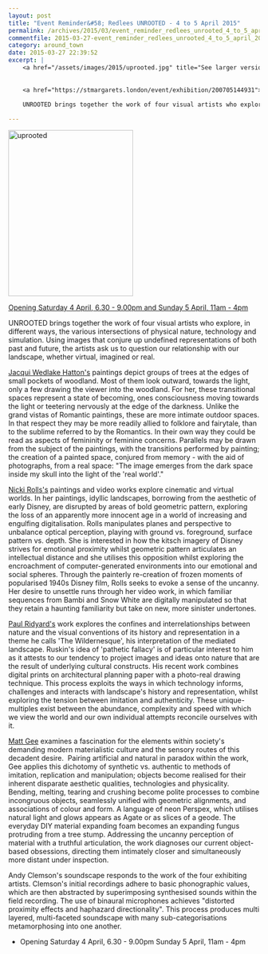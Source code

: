 ```yaml
---
layout: post
title: "Event Reminder&#58; Redlees UNROOTED - 4 to 5 April 2015"
permalink: /archives/2015/03/event_reminder_redlees_unrooted_4_to_5_april_2015.html
commentfile: 2015-03-27-event_reminder_redlees_unrooted_4_to_5_april_2015
category: around_town
date: 2015-03-27 22:39:52
excerpt: |
    <a href="/assets/images/2015/uprooted.jpg" title="See larger version of - uprooted"><img src="/assets/images/2015/uprooted_thumb.jpg" width="150" height="199" alt="uprooted" class="photo right" /></a>
    
    
    <a href="https://stmargarets.london/event/exhibition/200705144931">Opening Saturday 4 April, 6.30 - 9.00pm and Sunday 5 April, 11am - 4pm</a>
    
    UNROOTED brings together the work of four visual artists who explore, in different ways, the various intersections of physical nature, technology and simulation. Using images that conjure up undefined representations of both past and future, the artists ask us to question our relationship with our landscape, whether virtual, imagined or real. ­

---
```


<a href="/assets/images/2015/uprooted.jpg" title="See larger version of - uprooted"><img src="/assets/images/2015/uprooted_thumb.jpg" width="250" height="333" alt="uprooted" class="photo right" /></a>

[Opening Saturday 4 April, 6.30 - 9.00pm and Sunday 5 April, 11am - 4pm](https://stmargarets.london/event/exhibition/200705144931)

UNROOTED brings together the work of four visual artists who explore, in different ways, the various intersections of physical nature, technology and simulation. Using images that conjure up undefined representations of both past and future, the artists ask us to question our relationship with our landscape, whether virtual, imagined or real. ­

[Jacqui Wedlake Hatton's](http://redlees.us7.list-manage.com/track/click?u=151e738517ce43dbd4bde0dec&id=6c598cdc57&e=14db1d7d13) paintings depict groups of trees at the edges of small pockets of woodland. Most of them look outward, towards the light, only a few drawing the viewer into the woodland. For her, these transitional spaces represent a state of becoming, ones consciousness moving towards the light or teetering nervously at the edge of the darkness. Unlike the grand vistas of Romantic paintings, these are more intimate outdoor spaces. In that respect they may be more readily allied to folklore and fairytale, than to the sublime referred to by the Romantics. In their own way they could be read as aspects of femininity or feminine concerns. Parallels may be drawn from the subject of the paintings, with the transitions performed by painting; the creation of a painted space, conjured from memory - with the aid of photographs, from a real space: "The image emerges from the dark space inside my skull into the light of the 'real world'."

[Nicki Rolls's](http://redlees.us7.list-manage.com/track/click?u=151e738517ce43dbd4bde0dec&id=54c75f8da0&e=14db1d7d13) paintings and video works explore cinematic and virtual worlds. In her paintings, idyllic landscapes, borrowing from the aesthetic of early Disney, are disrupted by areas of bold geometric pattern, exploring the loss of an apparently more innocent age in a world of increasing and engulfing digitalisation. Rolls manipulates planes and perspective to unbalance optical perception, playing with ground vs. foreground, surface pattern vs. depth. She is interested in how the kitsch imagery of Disney strives for emotional proximity whilst geometric pattern articulates an intellectual distance and she utilises this opposition whilst exploring the encroachment of computer-generated environments into our emotional and social spheres. Through the painterly re-creation of frozen moments of popularised 1940s Disney film, Rolls seeks to evoke a sense of the uncanny. Her desire to unsettle runs through her video work, in which familiar sequences from Bambi and Snow White are digitally manipulated so that they retain a haunting familiarity but take on new, more sinister undertones.

[Paul Ridyard's](http://redlees.us7.list-manage2.com/track/click?u=151e738517ce43dbd4bde0dec&id=10a5859033&e=14db1d7d13) work explores the confines and interrelationships between nature and the visual conventions of its history and representation in a theme he calls 'The Wildernesque', his interpretation of the mediated landscape. Ruskin's idea of 'pathetic fallacy' is of particular interest to him as it attests to our tendency to project images and ideas onto nature that are the result of underlying cultural constructs. His recent work combines digital prints on architectural planning paper with a photo-real drawing technique. This process exploits the ways in which technology informs, challenges and interacts with landscape's history and representation, whilst exploring the tension between imitation and authenticity. These unique-multiples exist between the abundance, complexity and speed with which we view the world and our own individual attempts reconcile ourselves with it.

[Matt Gee](http://redlees.us7.list-manage.com/track/click?u=151e738517ce43dbd4bde0dec&id=697b6ca2be&e=14db1d7d13) examines a fascination for the elements within society's demanding modern materialistic culture and the sensory routes of this decadent desire.  Pairing artificial and natural in paradox within the work, Gee applies this dichotomy of synthetic vs. authentic to methods of imitation, replication and manipulation; objects become realised for their inherent disparate aesthetic qualities, technologies and physicality. Bending, melting, tearing and crushing become polite processes to combine incongruous objects, seamlessly unified with geometric alignments, and associations of colour and form. A language of neon Perspex, which utilises natural light and glows appears as Agate or as slices of a geode. The everyday DIY material expanding foam becomes an expanding fungus protruding from a tree stump. Addressing the uncanny perception of material with a truthful articulation, the work diagnoses our current object-based obsessions, directing them intimately closer and simultaneously more distant under inspection.

Andy Clemson's soundscape responds to the work of the four exhibiting artists. Clemson's initial recordings adhere to basic phonographic values, which are then abstracted by superimposing synthesised sounds within the field recording. The use of binaural microphones achieves "distorted proximity effects and haphazard directionality". This process produces multi layered, multi-faceted soundscape with many sub-categorisations metamorphosing into one another.

-   Opening Saturday 4 April, 6.30 - 9.00pm
    Sunday 5 April, 11am - 4pm
